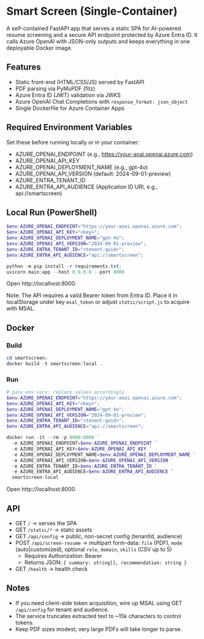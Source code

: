 # Smart Screen (Single-Container)

A self-contained FastAPI app that serves a static SPA for AI-powered resume screening and a secure API endpoint protected by Azure Entra ID. It calls Azure OpenAI with JSON-only outputs and keeps everything in one deployable Docker image.

## Features
- Static front-end (HTML/CSS/JS) served by FastAPI
- PDF parsing via PyMuPDF (fitz)
- Azure Entra ID (JWT) validation via JWKS
- Azure OpenAI Chat Completions with `response_format: json_object`
- Single Dockerfile for Azure Container Apps

## Required Environment Variables
Set these before running locally or in your container:

- AZURE_OPENAI_ENDPOINT (e.g., https://your-aoai.openai.azure.com)
- AZURE_OPENAI_API_KEY
- AZURE_OPENAI_DEPLOYMENT_NAME (e.g., gpt-4o)
- AZURE_OPENAI_API_VERSION (default: 2024-09-01-preview)
- AZURE_ENTRA_TENANT_ID
- AZURE_ENTRA_API_AUDIENCE (Application ID URI, e.g., api://smartscreen)

## Local Run (PowerShell)
```powershell
$env:AZURE_OPENAI_ENDPOINT="https://your-aoai.openai.azure.com";
$env:AZURE_OPENAI_API_KEY="<key>";
$env:AZURE_OPENAI_DEPLOYMENT_NAME="gpt-4o";
$env:AZURE_OPENAI_API_VERSION="2024-09-01-preview";
$env:AZURE_ENTRA_TENANT_ID="<tenant-guid>";
$env:AZURE_ENTRA_API_AUDIENCE="api://smartscreen";

python -m pip install -r requirements.txt;
uvicorn main:app --host 0.0.0.0 --port 8000
```

Open http://localhost:8000.

Note: The API requires a valid Bearer token from Entra ID. Place it in localStorage under key `msal_token` or adjust `static/script.js` to acquire with MSAL.

## Docker
### Build
```powershell
cd smartscreen;
docker build -t smartscreen:local .
```

### Run
```powershell
# pass env vars; replace values accordingly
$env:AZURE_OPENAI_ENDPOINT="https://your-aoai.openai.azure.com";
$env:AZURE_OPENAI_API_KEY="<key>";
$env:AZURE_OPENAI_DEPLOYMENT_NAME="gpt-4o";
$env:AZURE_OPENAI_API_VERSION="2024-09-01-preview";
$env:AZURE_ENTRA_TENANT_ID="<tenant-guid>";
$env:AZURE_ENTRA_API_AUDIENCE="api://smartscreen";

docker run -it --rm -p 8000:8000 `
  -e AZURE_OPENAI_ENDPOINT=$env:AZURE_OPENAI_ENDPOINT `
  -e AZURE_OPENAI_API_KEY=$env:AZURE_OPENAI_API_KEY `
  -e AZURE_OPENAI_DEPLOYMENT_NAME=$env:AZURE_OPENAI_DEPLOYMENT_NAME `
  -e AZURE_OPENAI_API_VERSION=$env:AZURE_OPENAI_API_VERSION `
  -e AZURE_ENTRA_TENANT_ID=$env:AZURE_ENTRA_TENANT_ID `
  -e AZURE_ENTRA_API_AUDIENCE=$env:AZURE_ENTRA_API_AUDIENCE `
  smartscreen:local
```

Open http://localhost:8000.

## API
- GET `/` -> serves the SPA
- GET `/static/*` -> static assets
- GET `/api/config` -> public, non-secret config (tenantId, audience)
- POST `/api/screen-resume` -> multipart form-data: `file` (PDF), `mode` (auto|customized), optional `role`, `domain`, `skills` (CSV up to 5)
  - Requires Authorization: Bearer <token>
  - Returns JSON: `{ summary: string[], recommendation: string }`
- GET `/health` -> health check

## Notes
- If you need client-side token acquisition, wire up MSAL using GET `/api/config` for tenant and audience.
- The service truncates extracted text to ~15k characters to control tokens.
- Keep PDF sizes modest; very large PDFs will take longer to parse.
